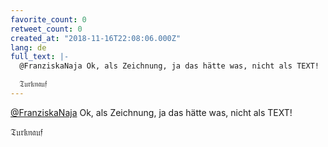 ```yaml
---
favorite_count: 0
retweet_count: 0
created_at: "2018-11-16T22:08:06.000Z"
lang: de
full_text: |-
  @FranziskaNaja Ok, als Zeichnung, ja das hätte was, nicht als TEXT! 

  𝔗𝔲𝔯𝔨𝔫𝔞𝔲𝔣
---
```


[@FranziskaNaja](https://twitter.com/FranziskaNaja) Ok, als Zeichnung, ja das
hätte was, nicht als TEXT!

𝔗𝔲𝔯𝔨𝔫𝔞𝔲𝔣
